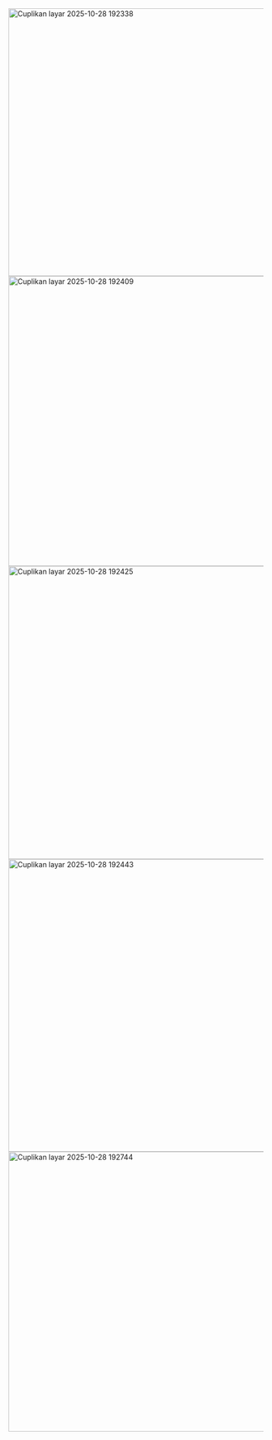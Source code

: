 <img width="1358" height="528" alt="Cuplikan layar 2025-10-28 192338" src="https://github.com/user-attachments/assets/aa71b200-d235-42e5-9391-626376757291" />
<img width="1362" height="572" alt="Cuplikan layar 2025-10-28 192409" src="https://github.com/user-attachments/assets/40a1f930-d290-42c8-9a5a-ded5e2dcac46" />
<img width="1365" height="578" alt="Cuplikan layar 2025-10-28 192425" src="https://github.com/user-attachments/assets/77c1d941-852b-4d4b-afdf-eb8dd6041ab3" />
<img width="1365" height="577" alt="Cuplikan layar 2025-10-28 192443" src="https://github.com/user-attachments/assets/431d19fb-44cd-44f0-95d3-ea481f49b984" />
<img width="1363" height="552" alt="Cuplikan layar 2025-10-28 192744" src="https://github.com/user-attachments/assets/4bc2120c-5101-46c4-9d53-c1663cf512cb" />
